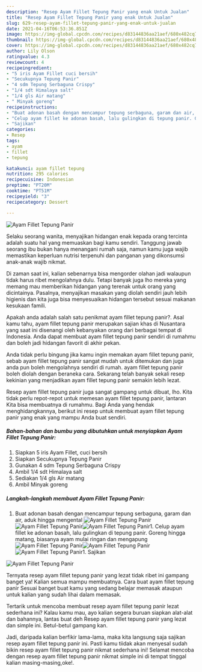 ```yaml
---
description: "Resep Ayam Fillet Tepung Panir yang enak Untuk Jualan"
title: "Resep Ayam Fillet Tepung Panir yang enak Untuk Jualan"
slug: 629-resep-ayam-fillet-tepung-panir-yang-enak-untuk-jualan
date: 2021-04-16T06:53:36.851Z
image: https://img-global.cpcdn.com/recipes/d83144836aa21aef/680x482cq70/ayam-fillet-tepung-panir-foto-resep-utama.jpg
thumbnail: https://img-global.cpcdn.com/recipes/d83144836aa21aef/680x482cq70/ayam-fillet-tepung-panir-foto-resep-utama.jpg
cover: https://img-global.cpcdn.com/recipes/d83144836aa21aef/680x482cq70/ayam-fillet-tepung-panir-foto-resep-utama.jpg
author: Lily Olson
ratingvalue: 4.3
reviewcount: 4
recipeingredient:
- "5 iris Ayam Fillet cuci bersih"
- "Secukupnya Tepung Panir"
- "4 sdm Tepung Serbaguna Crispy"
- "1/4 sdt Himalaya salt"
- "1/4 gls Air matang"
- " Minyak goreng"
recipeinstructions:
- "Buat adonan basah dengan mencampur tepung serbaguna, garam dan air, aduk hingga mengental"
- "Celup ayam fillet ke adonan basah, lalu gulingkan di tepung panir. Goreng hingga matang, biasanya ayam mulai ringan dan mengapung"
- "Sajikan"
categories:
- Resep
tags:
- ayam
- fillet
- tepung

katakunci: ayam fillet tepung 
nutrition: 295 calories
recipecuisine: Indonesian
preptime: "PT20M"
cooktime: "PT51M"
recipeyield: "3"
recipecategory: Dessert

---
```



![Ayam Fillet Tepung Panir](https://img-global.cpcdn.com/recipes/d83144836aa21aef/680x482cq70/ayam-fillet-tepung-panir-foto-resep-utama.jpg)

Selaku seorang wanita, menyajikan hidangan enak kepada orang tercinta adalah suatu hal yang memuaskan bagi kamu sendiri. Tanggung jawab seorang ibu bukan hanya menangani rumah saja, namun kamu juga wajib memastikan keperluan nutrisi terpenuhi dan panganan yang dikonsumsi anak-anak wajib nikmat.

Di zaman  saat ini, kalian sebenarnya bisa mengorder olahan jadi walaupun tidak harus ribet mengolahnya dulu. Tetapi banyak juga lho mereka yang memang mau memberikan hidangan yang terenak untuk orang yang dicintainya. Pasalnya, menyajikan masakan yang diolah sendiri jauh lebih higienis dan kita juga bisa menyesuaikan hidangan tersebut sesuai makanan kesukaan famili. 



Apakah anda adalah salah satu penikmat ayam fillet tepung panir?. Asal kamu tahu, ayam fillet tepung panir merupakan sajian khas di Nusantara yang saat ini disenangi oleh kebanyakan orang dari berbagai tempat di Indonesia. Anda dapat membuat ayam fillet tepung panir sendiri di rumahmu dan boleh jadi hidangan favorit di akhir pekan.

Anda tidak perlu bingung jika kamu ingin memakan ayam fillet tepung panir, sebab ayam fillet tepung panir sangat mudah untuk ditemukan dan juga anda pun boleh mengolahnya sendiri di rumah. ayam fillet tepung panir boleh diolah dengan beraneka cara. Sekarang telah banyak sekali resep kekinian yang menjadikan ayam fillet tepung panir semakin lebih lezat.

Resep ayam fillet tepung panir juga sangat gampang untuk dibuat, lho. Kita tidak perlu repot-repot untuk memesan ayam fillet tepung panir, lantaran Kita bisa membuatnya di rumahmu. Bagi Anda yang hendak menghidangkannya, berikut ini resep untuk membuat ayam fillet tepung panir yang enak yang mampu Anda buat sendiri.

<!--inarticleads1-->

##### Bahan-bahan dan bumbu yang dibutuhkan untuk menyiapkan Ayam Fillet Tepung Panir:

1. Siapkan 5 iris Ayam Fillet, cuci bersih
1. Siapkan Secukupnya Tepung Panir
1. Gunakan 4 sdm Tepung Serbaguna Crispy
1. Ambil 1/4 sdt Himalaya salt
1. Sediakan 1/4 gls Air matang
1. Ambil  Minyak goreng




<!--inarticleads2-->

##### Langkah-langkah membuat Ayam Fillet Tepung Panir:

1. Buat adonan basah dengan mencampur tepung serbaguna, garam dan air, aduk hingga mengental
<img src="https://img-global.cpcdn.com/steps/dabbc7331bc5ed73/160x128cq70/ayam-fillet-tepung-panir-langkah-memasak-1-foto.jpg" alt="Ayam Fillet Tepung Panir"><img src="https://img-global.cpcdn.com/steps/c596072de7beb4ac/160x128cq70/ayam-fillet-tepung-panir-langkah-memasak-1-foto.jpg" alt="Ayam Fillet Tepung Panir"><img src="https://img-global.cpcdn.com/steps/a0dddcf1b92d5a59/160x128cq70/ayam-fillet-tepung-panir-langkah-memasak-1-foto.jpg" alt="Ayam Fillet Tepung Panir">1. Celup ayam fillet ke adonan basah, lalu gulingkan di tepung panir. Goreng hingga matang, biasanya ayam mulai ringan dan mengapung
<img src="https://img-global.cpcdn.com/steps/49d728541824f98f/160x128cq70/ayam-fillet-tepung-panir-langkah-memasak-2-foto.jpg" alt="Ayam Fillet Tepung Panir"><img src="https://img-global.cpcdn.com/steps/aca554ba4f17e20e/160x128cq70/ayam-fillet-tepung-panir-langkah-memasak-2-foto.jpg" alt="Ayam Fillet Tepung Panir"><img src="https://img-global.cpcdn.com/steps/6c27cc05d7441f94/160x128cq70/ayam-fillet-tepung-panir-langkah-memasak-2-foto.jpg" alt="Ayam Fillet Tepung Panir">1. Sajikan
<img src="https://img-global.cpcdn.com/steps/e18f8d521750317f/160x128cq70/ayam-fillet-tepung-panir-langkah-memasak-3-foto.jpg" alt="Ayam Fillet Tepung Panir">



Ternyata resep ayam fillet tepung panir yang lezat tidak ribet ini gampang banget ya! Kalian semua mampu membuatnya. Cara buat ayam fillet tepung panir Sesuai banget buat kamu yang sedang belajar memasak ataupun untuk kalian yang sudah lihai dalam memasak.

Tertarik untuk mencoba membuat resep ayam fillet tepung panir lezat sederhana ini? Kalau kamu mau, ayo kalian segera buruan siapkan alat-alat dan bahannya, lantas buat deh Resep ayam fillet tepung panir yang lezat dan simple ini. Betul-betul gampang kan. 

Jadi, daripada kalian berfikir lama-lama, maka kita langsung saja sajikan resep ayam fillet tepung panir ini. Pasti kamu tiidak akan menyesal sudah bikin resep ayam fillet tepung panir nikmat sederhana ini! Selamat mencoba dengan resep ayam fillet tepung panir nikmat simple ini di tempat tinggal kalian masing-masing,oke!.

